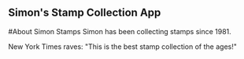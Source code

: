 Simon's Stamp Collection App
---

#About Simon Stamps
Simon has been collecting stamps since 1981.



New York Times raves: "This is the best stamp collection of the ages!"
